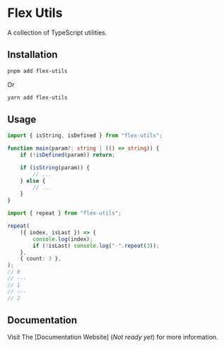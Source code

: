 # Flex Utils

A collection of TypeScript utilities.

## Installation

```bash
pnpm add flex-utils
```

Or

```bash
yarn add flex-utils
```

## Usage

```ts
import { isString, isDefined } from "flex-utils";

function main(param?: string | (() => string)) {
	if (!isDefined(param)) return;

	if (isString(param)) {
		// ...
	} else {
		// ...
	}
}
```

```ts
import { repeat } from "flex-utils";

repeat(
	({ index, isLast }) => {
		console.log(index);
		if (!isLast) console.log("-".repeat(3));
	},
	{ count: 3 },
);
// 0
// ---
// 1
// ---
// 2
```

## Documentation

Visit The [Documentation Website] (*Not ready yet*) for more information.

